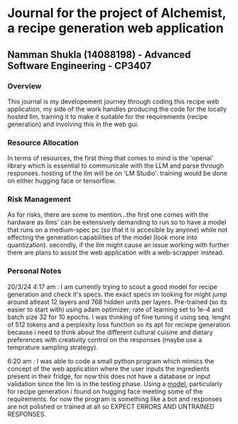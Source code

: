 # Journal for the project of Alchemist, a recipe generation web application #

## Namman Shukla (14088198) - Advanced Software Engineering - CP3407
### Overview 
This journal is my developement journey through coding this recipe web application, my side of the work handles producing the code for the locally hosted llm, training it to make it suitable for the requirements (recipe generation) and involving this in the web gui. 

### Resource Allocation
In terms of resources, the first thing that comes to mind is the 'openai' library which is essential to communicate with the LLM and parse through responses.
hosting of the llm will be on 'LM Studio'. training would be done on either hugging face or tensorflow. 

### Risk Management
As for risks, there are some to mention...the first one comes with the hardware as llms' can be extensively demanding to run so to have a model that runs on a medium-spec pc (so that it is accesible by anyone) while not effecting the generation capabilities of the model (look more into quantization). 
secondly, if the llm might cause an issue working with further there are plans to assist the web application with a web-scrapper instead.

### Personal Notes
20/3/24
4:17 am : I am currently trying to scout a good model for recipe generation and check it's specs. the exact specs im looking for might jump around atleast 12 layers and 768 hidden units per layers. Pre-trained (so its easier to start with) using adam optimizer; rate of learning set to 1e-4 and batch size 32 for 10 epochs. I was thinking of fine tuning it using seq. lenght of 512 tokens and a perplexity loss function so its apt for reciepe generation because i need to think about the different cultural cuisine and dietary preferences with creativity control on the responses (maybe use a temprature sampling strategy).

6:20 am : I was able to code a small python program which mimics the concept of the web application where the user inputs the ingredients present in their fridge, for now this does not have a database or input validation since the llm is in the testing phase. Using a [model](https://huggingface.co/PoojaBhati/recipe-ingredient-Mistral-7b-GGUF), particularly for recipe generation i found on hugging face meeting some of the requirements. for now the program is something like a bot and responses are not polished or trained at all so EXPECT ERRORS AND UNTRAINED RESPONSES.



